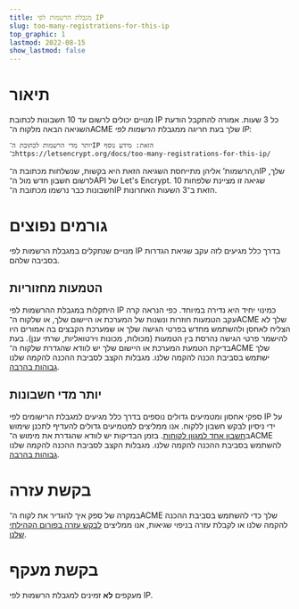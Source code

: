 ```yaml
---
title: מגבלת הרשמות לפי IP
slug: too-many-registrations-for-this-ip
top_graphic: 1
lastmod: 2022-08-15
show_lastmod: false
---
```



# תיאור

מנויים יכולים לרשום עד 10 חשבונות לכתובת IP כל 3 שעות. אמורה להתקבל הודעת השגיאה הבאה מלקוח ה־ACME שלך בעת חריגה ממגבלת *הרשמות לפי IP*:

```
יותר מדי הרשמות לכתובת ה־IP הזאת: מידע נוסף ב־https://letsencrypt.org/docs/too-many-registrations-for-this-ip/
```

ה‚הרשמות’ אליהן מתייחסת השגיאה הזאת היא בקשות, שנשלחות מכתובת ה־IP שלך, לרשום חשבון חדש מול ה־API של Let's Encrypt. שגיאה זו מציינת שלפחות 10 חשבונות כבר נרשמו מכתובת ה־IP הזאת ב־3 השעות האחרונות.

# גורמים נפוצים

מנויים שנתקלים במגבלת הרשמות לפי IP בדרך כלל מגיעים לזה עקב שגיאת הגדרות בסביבה שלהם.

## הטמעות מחזוריות

היתקלות במגבלת ההרשמות לפי IP כמינוי יחיד היא נדירה במיוחד. כפי הנראה קרה עקב הטמעות חוזרות ונשנות של המערכת או היישום שלך, או שלקוח ה־ACME שלך לא הצליח לאחסן ולהשתמש מחדש בפרטי הגישה שלך או שמערכת הקבצים בה אמורים היו להישמר פרטי הגישה נהרסת בין הטמעות (מכולות, מכונות וירטואליות, שרתי ענן). בעת בדיקת הטמעת המערכת או היישום שלך יש לוודא שהגדרת שלקוח ה־ACME שלך ישתמש בסביבת הכנה להקמה שלנו. מגבלות הקצב לסביבת ההכנה להקמה שלנו [גבוהות בהרבה](/docs/staging-environment/#rate-limits).

## יותר מדי חשבונות

ספקי אחסון ומטמיעים גדולים נוספים בדרך כלל מגיעים למגבלת הרישומים לפי IP על ידי ניסיון לבקש חשבון ללקוח. אנו ממליצים למטמיעים גדולים להעדיף לתכנן שימוש ב[חשבון אחד למגוון לקוחות](/docs/integration-guide/#one-account-or-many). בזמן הבדיקות יש לוודא שהגדרת את מימוש ה־ACME להשתמש בסביבת ההכנה להקמה שלנו. מגבלות הקצב לסביבת ההכנה להקמה שלנו [גבוהות בהרבה](/docs/staging-environment/#rate-limits).

# בקשת עזרה

במקרה של ספק איך להגדיר את לקוח ה־ACME שלך כדי להשתמש בסביבת ההכנה להקמה שלנו או לקבלת עזרה בניפוי שגיאות, אנו ממליצים [לבקש עזרה בפורום הקהילתי שלנו](https://community.letsencrypt.org/c/help/13).

# בקשת מעקף

מעקפים **לא** זמינים למגבלת הרשמות לפי IP.
